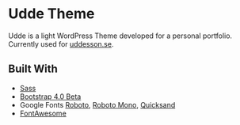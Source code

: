 # Udde Theme
Udde is a light WordPress Theme developed for a personal portfolio. Currently used for [uddesson.se](http://uddesson.se/).

## Built With
* [Sass](https://sass-lang.com/)
* [Bootstrap 4.0 Beta](https://getbootstrap.com/)
* Google Fonts [Roboto](https://fonts.google.com/specimen/Roboto), [Roboto Mono](https://fonts.google.com/specimen/Roboto+Mono), [Quicksand](https://fonts.google.com/specimen/Quicksand)
* [FontAwesome](fontawesome.io/)